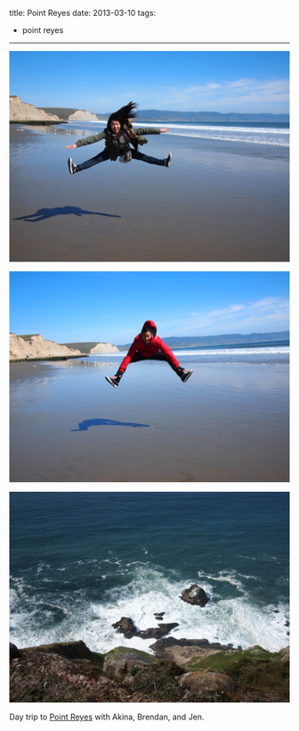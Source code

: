 title: Point Reyes
date: 2013-03-10
tags:
- point reyes
---

![Akina jumping.](/images/akina-jumping.jpg)

![Me jumping.](/images/justin-jumping.jpg)

![Looking down at the coast at Point Reyes.](/images/point-reyes.jpg)

Day trip to [Point Reyes](http://en.wikipedia.org/wiki/Point_reyes) with Akina, Brendan, and Jen.
